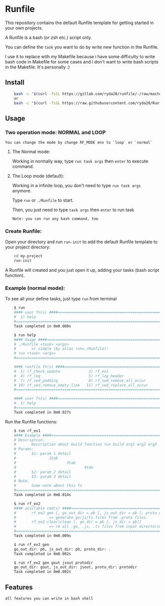 # Runfile

This repository contains the default Runfile template for getting started in your own projects.

A Runfile is a bash (or zsh etc.) script only.

You can define the `task` you want to do by write new function in the Runfile.

I use it to replace with my Makefile because i have some difficulty to write bash code in Makefile for some cases and i don't want to write bash scripts in the Makefile. It's personally :)

## Install

```sh
    bash -c "$(curl -fsSL https://gitlab.com/ryda20/runfile/-/raw/master/install.sh)"
    or
    bash -c "$(curl -fsSL https://raw.githubusercontent.com/ryda20/Runfile/master/install.sh)"
```

## Usage
### Two operation mode: NORMAL and LOOP
    You can change the mode by change RF_MODE env to `loop` or `normal`
1. The Normal mode:
    
    Working in normally way, type `run task args` then `enter` to execute command.

2. The Loop mode (default):
   
   Working in a infinite loop, you don't need to type `run task args` anymore. 
   
   Type `run` or `./Runfile` to start.

   Then, you just need to type `task args` then `enter` to run task

   ```Note: you can run any bash command, too```

### Create Runfile:
Open your directory and run `run-init` to add the default Runfile template to your project directory:

```sh
    cd my-project
    run-init
```

A Runfile will created and you just open it up, adding your tasks (bash script function).

### Example (normal mode):
To see all your define tasks, just type `run` from terminal

```sh
    $ run
    #### user fn(s) ####=================================================================================#
    #  1) help                                                                                           #
    #====================================================================================================#
    Task completed in 0m0.008s

    $ run help
    #### Usage ####======================================================================================#
    # ./Runfile <task> <args>                                                                            #
    #       or simple (by alias run=./Runfile):                                                          #
    # run <task> <args>                                                                                  #
    #====================================================================================================#

    #### runfile fn(s) ####==============================================================================#
    #  1) rf_check_update             2) rf_ex1                         3) rf_ex2                        #
    #  4) rf_log                      5) rf_log_header                  6) rf_log_title                  #
    #  7) rf_sed_padding              8) rf_sed_remove_all_occur        9) rf_sed_remove_comment_line    #
    # 10) rf_sed_remove_empty_line   11) rf_sed_replace_all_occur      12) rf_sed_replace_first_occur    #
    #====================================================================================================#

    #### user fn(s) ####=================================================================================#
    #  1) help                                                                                           #
    #====================================================================================================#
    Task completed in 0m0.027s
```

Run the Runfile functions:
```sh
    $ run rf_ex1
    #### Example ####====================================================================================#
    # Description:                                                                                       #
    #       Description about build function run build arg1 arg2 arg3                                    #
    # Params:                                                                                            #
    #       $1: param 1 detail                                                                           #
    #               2tab                                                                                 #
    #                       3tab                                                                         #
    #                               4tab                                                                 #
    #       $2: param 2 detail                                                                           #
    #       $3: param 3 detail                                                                           #
    # Note:                                                                                              #
    #       Some note about this fn                                                                      #
    #====================================================================================================#
    Task completed in 0m0.014s

    $ run rf_ex2
    #### available cmd(s) ####===========================================================================#
    #       rf_ex2 gen [, go_out_dir = pb [, js_out_dir = pb [, proto_dir = .]]]                         #
    #               => generate go/js/ts files from .proto files.                                        #
    #       rf_ex2 clear|clean [, go_dir = pb [, js_dir = pb]]                                           #
    #               => rm all .go, .js, .ts files from input directories                                 #
    #====================================================================================================#
    Task completed in 0m0.009s

    $ run rf_ex2 gen
    go_out_dir: pb, js_out_dir: pb, proto_dir: .
    Task completed in 0m0.002s

    $ run rf_ex2 gen gout jsout protodir
    go_out_dir: gout, js_out_dir: jsout, proto_dir: protodir
    Task completed in 0m0.002s
```

## Features

    all features you can write in bash shell
